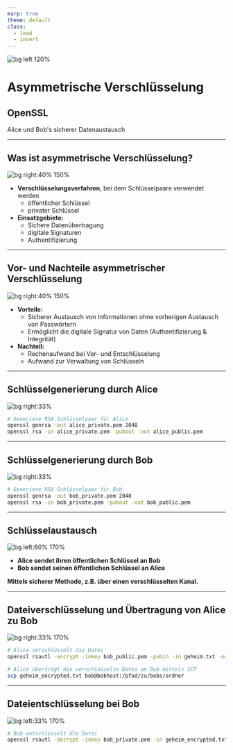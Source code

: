 ```yaml
---
marp: true
theme: default
class: 
  - lead
  - invert
---
```


![bg left 120%](AsymmetrischeVerschlüsselung.png)

# Asymmetrische Verschlüsselung
##  OpenSSL

Alice und Bob's sicherer Datenaustausch

---

## Was ist asymmetrische Verschlüsselung?

![bg right:40% 150%](Keys.png)

- **Verschlüsselungsverfahren**, bei dem Schlüsselpaare verwendet werden
  -  öffentlicher Schlüssel
  -  privater Schlüssel
- **Einsatzgebiete:**
  - Sichere Datenübertragung
  - digitale Signaturen
  - Authentifizierung

---

## Vor- und Nachteile asymmetrischer Verschlüsselung

![bg right:40% 150%](Keys.png)

- **Vorteile:**
  - Sicherer Austausch von Informationen ohne vorherigen Austausch von Passwörtern
  - Ermöglicht die digitale Signatur von Daten (Authentifizierung & Integrität)
- **Nachteil:**
  - Rechenaufwand bei Ver- und Entschlüsselung
  - Aufwand zur Verwaltung von Schlüsseln

---

## Schlüsselgenerierung durch Alice

![bg right:33%](GenerateKey.png)

```bash
# Generiere RSA Schlüsselpaar für Alice
openssl genrsa -out alice_private.pem 2048
openssl rsa -in alice_private.pem -pubout -out alice_public.pem
```

---

## Schlüsselgenerierung durch Bob

![bg right:33%](GenerateKey.png)

```bash
# Generiere RSA Schlüsselpaar für Bob
openssl genrsa -out bob_private.pem 2048
openssl rsa -in bob_private.pem -pubout -out bob_public.pem
```

---

## Schlüsselaustausch

![bg left:60% 170%](Alice&Bob.png)

- **Alice sendet ihren öffentlichen Schlüssel an Bob**
- **Bob sendet seinen öffentlichen Schlüssel an Alice**

**Mittels sicherer Methode, z.B. über einen verschlüsselten Kanal.**

---

## Dateiverschlüsselung und Übertragung von Alice zu Bob

![bg right:33% 170%](KeyExchange.png)

```bash
# Alice verschlüsselt die Datei
openssl rsautl -encrypt -inkey bob_public.pem -pubin -in geheim.txt -out geheim_encrypted.txt

# Alice überträgt die verschlüsselte Datei an Bob mittels SCP
scp geheim_encrypted.txt bob@bobhost:/pfad/zu/bobs/ordner
```

---

## Dateientschlüsselung bei Bob

![bg left:33% 170%](SchlossOpen.png)


```bash
# Bob entschlüsselt die Datei
openssl rsautl -decrypt -inkey bob_private.pem -in geheim_encrypted.txt -out geheim_decrypted.txt